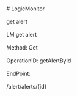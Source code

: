 <br>#     LogicMonitor</br>
<br>get alert</br>
<br>LM get alert</br>
<br>Method: Get</br>
<br>OperationID: getAlertById</br>
<br>EndPoint:</br>
<br>/alert/alerts/{id}</br>
